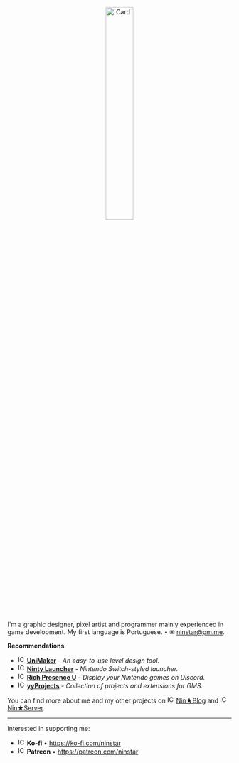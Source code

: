 <p align="center"><img alt="Card" src="https://i.imgur.com/D0k4DCf.png" width="35%"></p>

I'm a graphic designer, pixel artist and programmer mainly experienced in game development.  My first language is Portuguese. • ✉ [ninstar@pm.me](mailto:ninstar@pm.me).

**Recommendations**
- <img alt="ICO" src="https://i.imgur.com/TnFhaFd.png" width="16"> **[UniMaker](https://github.com/ninstar/UniMaker)** - *An easy-to-use level design tool.*
- <img alt="ICO" src="https://i.imgur.com/f6WRKFL.png" width="16"> **[Ninty Launcher](https://github.com/ninstar/Ninty-Launcher)** - *Nintendo Switch-styled launcher.*
- <img alt="ICO" src="https://i.imgur.com/fyDN9sd.png" width="16"> **[Rich Presence U](https://github.com/ninstar/Rich-Presence-U)** - *Display your Nintendo games on Discord.*
- <img alt="ICO" src="https://i.imgur.com/yaf2SCM.png" width="16"> **[yyProjects](https://github.com/ninstar/yyProjects)** - *Collection of projects and extensions for GMS.*

You can find more about me and my other projects on <img alt="ICO" src="https://i.imgur.com/iwt7xWP.png" height="16"> [Nin★Blog](https://ninstars.blogspot.com/) and <img alt="ICO" src="https://i.imgur.com/QQrn6ee.png" width="16"> [Nin★Server](https://invite.gg/ninstar).
___
interested in supporting me:

- <img alt="ICO" src="https://i.imgur.com/372bEWf.png" width="16"> **Ko-fi** • <https://ko-fi.com/ninstar>  
- <img alt="ICO" src="https://i.imgur.com/K7BG4X0.png" width="16"> **Patreon** • <https://patreon.com/ninstar>
